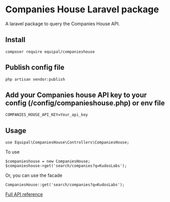 # Companies House Laravel package

A laravel package to query the Companies House API.

## Install
```
composer require equipal/companieshouse
```

## Publish config file
```
php artisan vendor:publish
```

## Add your Companies house API key to your config (/config/companieshouse.php) or env file
```
COMPANIES_HOUSE_API_KEY=Your_api_key
```

## Usage
```
use Equipal\CompaniesHouse\Controllers\CompaniesHouse;
```
To use
```
$companieshouse = new CompaniesHouse;
$companieshouse->get('search/companies?q=KudosLabs');
```

Or, you can use the facade
```
CompaniesHouse::get('search/companies?q=KudosLabs');
```

[Full API reference](https://developer.companieshouse.gov.uk/api/docs/)
